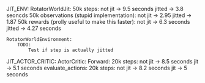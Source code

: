 JIT_ENV:
    RotatorWorldJit:
        50k steps:
                not jit -> 9.5 seconds
                jitted -> 3.8 seoncds
        50k observations (stupid implementation):
                not jit -> 2.95
                jitted -> 1.87
        50k rewards (prolly useful to make this faster):
                not jit -> 6.3 seconds
                jitted -> 4.27 seconds
    
    RotatorWorldEnvironment:
        TODO:
            Test if step is actually jitted



JIT_ACTOR_CRITIC:
        ActorCritic:
                Forward:
                        20k steps:
                                not jit -> 8.5 seconds
                                jit -> 5.1 seconds
                evaluate_actions:
                        20k steps:
                                not jit -> 8.2 seconds
                                jit -> 5 seconds
                                
